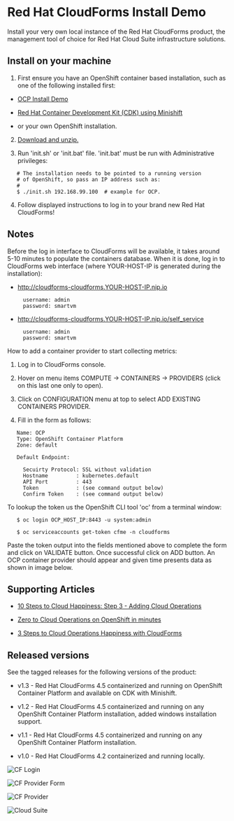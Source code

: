 Red Hat CloudForms Install Demo
===============================
Install your very own local instance of the Red Hat CloudForms product, the management tool of choice for Red Hat Cloud Suite infrastructure solutions. 


Install on your machine
-----------------------
1. First ensure you have an OpenShift container based installation, such as one of the following installed first:

  - [OCP Install Demo](https://github.com/redhatdemocentral/ocp-install-demo)

  - [Red Hat Container Development Kit (CDK) using Minishift](https://developers.redhat.com/products/cdk/overview)

  - or your own OpenShift installation.

2. [Download and unzip.](https://github.com/redhatdemocentral/rhcs-cloudforms-demo/archive/master.zip)

3. Run 'init.sh' or 'init.bat' file. 'init.bat' must be run with Administrative privileges:
```
   # The installation needs to be pointed to a running version
   # of OpenShift, so pass an IP address such as:
   #
   $ ./init.sh 192.168.99.100  # example for OCP.
```

4. Follow displayed instructions to log in to your brand new Red Hat CloudForms!


Notes
-----
Before the log in interface to CloudForms will be available, it takes around 5-10 minutes to populate the containers database. When
it is done, log in to CloudForms web interface (where YOUR-HOST-IP is generated during the installation):

   - http://cloudforms-cloudforms.YOUR-HOST-IP.nip.io

```
     username: admin
     password: smartvm
```
   
   - http://cloudforms-cloudforms.YOUR-HOST-IP.nip.io/self_service

```
     username: admin
     password: smartvm
```

How to add a container provider to start collecting metrics:

1. Log in to CloudForms console.

2. Hover on menu items COMPUTE -> CONTAINERS -> PROVIDERS (click on this last one only to open).

3. Click on CONFIGURATION menu at top to select ADD EXISTING CONTAINERS PROVIDER.

4. Fill in the form as follows:

```
   Name: OCP
   Type: OpenShift Container Platform
   Zone: default

   Default Endpoint:

     Secuirty Protocol: SSL without validation
     Hostname         : kubernetes.default
     API Port         : 443
     Token            : (see command output below)
     Confirm Token    : (see command output below)
```

To lookup the token us the OpenShift CLI tool 'oc' from a terminal window:

``` 
   $ oc login OCP_HOST_IP:8443 -u system:admin

   $ oc serviceaccounts get-token cfme -n cloudforms
```

Paste the token output into the fields mentioned above to complete the form and click on VALIDATE button. Once successful click on
ADD button. An OCP container provider should appear and given time presents data as shown in image below.


Supporting Articles
-------------------
- [10 Steps to Cloud Happiness: Step 3 - Adding Cloud Operations](http://www.schabell.org/2017/10/10-steps-to-cloud-happiness-step-3.html)

- [Zero to Cloud Operations on OpenShift in minutes](http://www.schabell.org/2017/09/zero-to-cloud-ops-on-openshift-in-minutes.html)

- [3 Steps to Cloud Operations Happiness with CloudForms](http://www.schabell.org/2017/01/3-steps-to-cloud-operations-happiness-with-cloudforms.html)


Released versions
-----------------
See the tagged releases for the following versions of the product:

- v1.3 - Red Hat CloudForms 4.5 containerized and running on OpenShift Container Platform and available on CDK with Minishift.

- v1.2 - Red Hat CloudForms 4.5 containerized and running on any OpenShift Container Platform installation, added windows installation support.

- v1.1 - Red Hat CloudForms 4.5 containerized and running on any OpenShift Container Platform installation.

- v1.0 - Red Hat CloudForms 4.2 containerized and running locally.

![CF Login](https://github.com/redhatdemocentral/rhcs-cloudforms-demo/blob/master/docs/demo-images/cf-login.png?raw=true)

![CF Provider Form](https://github.com/redhatdemocentral/rhcs-cloudforms-demo/blob/master/docs/demo-images/cf-add-provider.png?raw=true)

![CF Provider](https://github.com/redhatdemocentral/rhcs-cloudforms-demo/blob/master/docs/demo-images/cf-container-provider.png?raw=true)

![Cloud Suite](https://github.com/redhatdemocentral/rhcs-cloudforms-demo/blob/master/docs/demo-images/rhcs-arch.png?raw=true)

